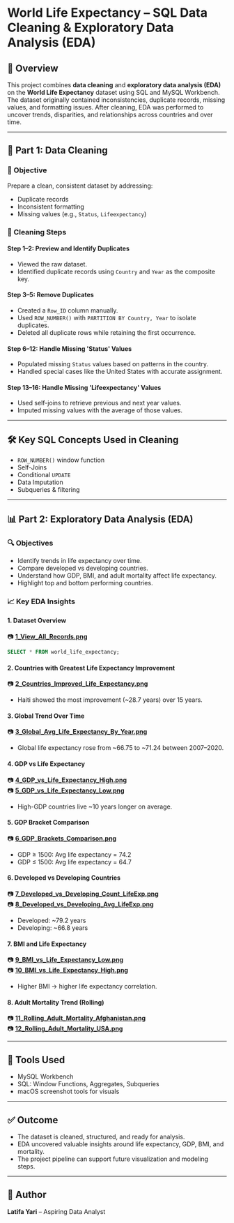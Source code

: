 
# World Life Expectancy – SQL Data Cleaning & Exploratory Data Analysis (EDA)

## 🧾 Overview
This project combines **data cleaning** and **exploratory data analysis (EDA)** on the **World Life Expectancy** dataset using SQL and MySQL Workbench. The dataset originally contained inconsistencies, duplicate records, missing values, and formatting issues. After cleaning, EDA was performed to uncover trends, disparities, and relationships across countries and over time.

---

## 🧹 Part 1: Data Cleaning

### 📌 Objective
Prepare a clean, consistent dataset by addressing:
- Duplicate records
- Inconsistent formatting
- Missing values (e.g., `Status`, `Lifeexpectancy`)

### 🧪 Cleaning Steps

#### Step 1–2: Preview and Identify Duplicates
- Viewed the raw dataset.
- Identified duplicate records using `Country` and `Year` as the composite key.

#### Step 3–5: Remove Duplicates
- Created a `Row_ID` column manually.
- Used `ROW_NUMBER()` with `PARTITION BY Country, Year` to isolate duplicates.
- Deleted all duplicate rows while retaining the first occurrence.

#### Step 6–12: Handle Missing 'Status' Values
- Populated missing `Status` values based on patterns in the country.
- Handled special cases like the United States with accurate assignment.

#### Step 13–16: Handle Missing 'Lifeexpectancy' Values
- Used self-joins to retrieve previous and next year values.
- Imputed missing values with the average of those values.

---

## 🛠️ Key SQL Concepts Used in Cleaning
- `ROW_NUMBER()` window function
- Self-Joins
- Conditional `UPDATE`
- Data Imputation
- Subqueries & filtering

---

## 📊 Part 2: Exploratory Data Analysis (EDA)

### 🔍 Objectives
- Identify trends in life expectancy over time.
- Compare developed vs developing countries.
- Understand how GDP, BMI, and adult mortality affect life expectancy.
- Highlight top and bottom performing countries.

### 📈 Key EDA Insights

#### 1. Dataset Overview  
📷 **[1_View_All_Records.png](./Exploratory\Data\Analysis/Screenshots/1_View_All_Records.png)**  
```sql
SELECT * FROM world_life_expectancy;
```

#### 2. Countries with Greatest Life Expectancy Improvement  
📷 **[2_Countries_Improved_Life_Expectancy.png](./Exploratory\Data\Analysis/Screenshots/2_Countries_Improved_Life_Expectancy.png)**  
- Haiti showed the most improvement (~28.7 years) over 15 years.

#### 3. Global Trend Over Time  
📷 **[3_Global_Avg_Life_Expectancy_By_Year.png](./Exploratory\Data\Analysis/Screenshots/3_Global_Avg_Life_Expectancy_By_Year.png)**  
- Global life expectancy rose from ~66.75 to ~71.24 between 2007–2020.

#### 4. GDP vs Life Expectancy  
📷 **[4_GDP_vs_Life_Expectancy_High.png](./Exploratory\Data\Analysis/Screenshots/4_GDP_vs_Life_Expectancy_High.png)**  
📷 **[5_GDP_vs_Life_Expectancy_Low.png](./Exploratory\Data\Analysis/Screenshots/5_GDP_vs_Life_Expectancy_Low.png)**  
- High-GDP countries live ~10 years longer on average.

#### 5. GDP Bracket Comparison  
📷 **[6_GDP_Brackets_Comparison.png](./Exploratory\Data\Analysis/Screenshots/6_GDP_Brackets_Comparison.png)**  
- GDP ≥ 1500: Avg life expectancy = 74.2  
- GDP ≤ 1500: Avg life expectancy = 64.7  

#### 6. Developed vs Developing Countries  
📷 **[7_Developed_vs_Developing_Count_LifeExp.png](./Exploratory\Data\Analysis/Screenshots/7_Developed_vs_Developing_Count_LifeExp.png)**  
📷 **[8_Developed_vs_Developing_Avg_LifeExp.png](./Exploratory\DataAnalysis/Screenshots/8_Developed_vs_Developing_Avg_LifeExp.png)**  
- Developed: ~79.2 years  
- Developing: ~66.8 years  

#### 7. BMI and Life Expectancy  
📷 **[9_BMI_vs_Life_Expectancy_Low.png](./Exploratory\Data\Analysis/Screenshots/9_BMI_vs_Life_Expectancy_Low.png)**  
📷 **[10_BMI_vs_Life_Expectancy_High.png](./Exploratory\Data\Analysis/Screenshots/10_BMI_vs_Life_Expectancy_High.png)**  
- Higher BMI → higher life expectancy correlation.

#### 8. Adult Mortality Trend (Rolling)  
📷 **[11_Rolling_Adult_Mortality_Afghanistan.png](./Screenshots/11_Rolling_Adult_Mortality_Afghanistan.png)**  
📷 **[12_Rolling_Adult_Mortality_USA.png](./Screenshots/12_Rolling_Adult_Mortality_USA.png)**  

---

## 🧰 Tools Used
- MySQL Workbench
- SQL: Window Functions, Aggregates, Subqueries
- macOS screenshot tools for visuals

---

## ✅ Outcome
- The dataset is cleaned, structured, and ready for analysis.
- EDA uncovered valuable insights around life expectancy, GDP, BMI, and mortality.
- The project pipeline can support future visualization and modeling steps.

---

## 👤 Author
**Latifa Yari** – Aspiring Data Analyst  
